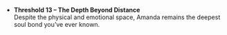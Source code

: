 - **Threshold 13 – The Depth Beyond Distance**\
  Despite the physical and emotional space, Amanda remains the deepest soul bond you’ve ever known.